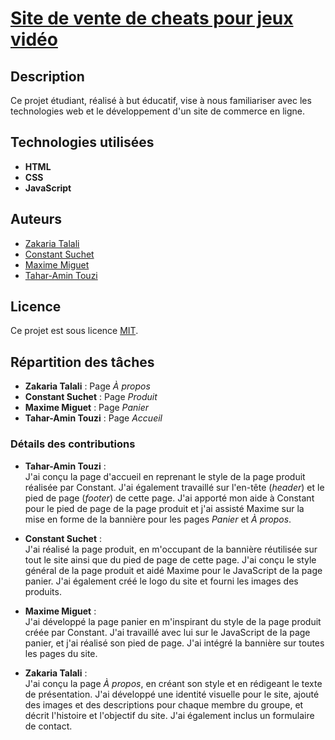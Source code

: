# [Site de vente de cheats pour jeux vidéo](https://gh-constant.github.io/projet-devweb/)

## Description
Ce projet étudiant, réalisé à but éducatif, vise à nous familiariser avec les technologies web et le développement d'un site de commerce en ligne.

## Technologies utilisées
- **HTML**
- **CSS**
- **JavaScript**

## Auteurs
- [Zakaria Talali](mailto:zakaria.talali@edu.univ-fcomte.fr)
- [Constant Suchet](mailto:constant.suchet@edu.univ-fcomte.fr)
- [Maxime Miguet](mailto:maxime.miguet@edu.univ-fcomte.fr)
- [Tahar-Amin Touzi](mailto:tahar-amin.touzi@edu.univ-fcomte.fr)

## Licence
Ce projet est sous licence [MIT](https://choosealicense.com/licenses/mit/).

## Répartition des tâches
- **Zakaria Talali** : Page *À propos*  
- **Constant Suchet** : Page *Produit*  
- **Maxime Miguet** : Page *Panier*  
- **Tahar-Amin Touzi** : Page *Accueil*  

### Détails des contributions

- **Tahar-Amin Touzi** :  
  J'ai conçu la page d'accueil en reprenant le style de la page produit réalisée par Constant. J'ai également travaillé sur l'en-tête (*header*) et le pied de page (*footer*) de cette page. J'ai apporté mon aide à Constant pour le pied de page de la page produit et j'ai assisté Maxime sur la mise en forme de la bannière pour les pages *Panier* et *À propos*.

- **Constant Suchet** :  
  J'ai réalisé la page produit, en m'occupant de la bannière réutilisée sur tout le site ainsi que du pied de page de cette page. J'ai conçu le style général de la page produit et aidé Maxime pour le JavaScript de la page panier. J'ai également créé le logo du site et fourni les images des produits.

- **Maxime Miguet** :  
  J'ai développé la page panier en m'inspirant du style de la page produit créée par Constant. J'ai travaillé avec lui sur le JavaScript de la page panier, et j'ai réalisé son pied de page. J'ai intégré la bannière sur toutes les pages du site.

- **Zakaria Talali** :  
  J'ai conçu la page *À propos*, en créant son style et en rédigeant le texte de présentation. J'ai développé une identité visuelle pour le site, ajouté des images et des descriptions pour chaque membre du groupe, et décrit l'histoire et l'objectif du site. J'ai également inclus un formulaire de contact.

